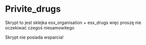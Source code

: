 # Privite_drugs
Skrypt to jest sklejka esx_organisation + esx_drugs więc proszę nie oczekiwać czegoś niesamowitego
<p>
Skrypt nie posiada wsparcia!
</p>
